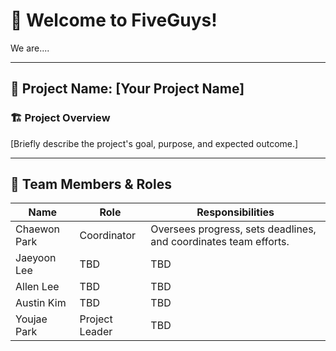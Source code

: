 # 👋 Welcome to FiveGuys! 
We are....

---
## 📢 Project Name: [Your Project Name]

### 🏗 Project Overview
[Briefly describe the project's goal, purpose, and expected outcome.]

---

## 👥 Team Members & Roles

| Name        | Role              | Responsibilities |
|------------|----------------|----------------|
| Chaewon Park | Coordinator | Oversees progress, sets deadlines, and coordinates team efforts. |
| Jaeyoon Lee | TBD  | TBD |
| Allen Lee | TBD | TBD |
| Austin Kim | TBD | TBD |
| Youjae Park | Project Leader | TBD |
